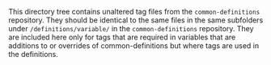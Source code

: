 This directory tree contains unaltered tag files from the `common-definitions`
repository. They should be identical to the same files in the same subfolders
under `/definitions/variable/` in the `common-definitions` repository. They are
included here only for tags that are required in variables that are additions to
or overrides of common-definitions but where tags are used in the definitions.
